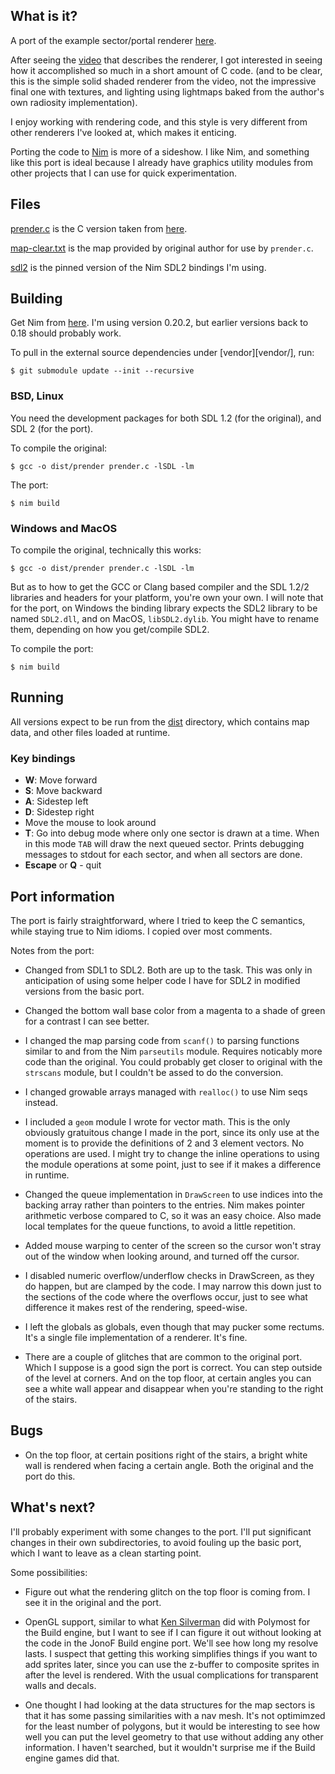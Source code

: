 ## What is it?

A port of the example sector/portal renderer [here][1].
  
After seeing the [video][2] that describes the renderer, 
I got interested in seeing how it accomplished so much
in a short amount of C code.  (and to be clear, this is the 
simple solid shaded renderer from the video, not the impressive
final one with textures, and lighting using lightmaps baked from
the author's own radiosity implementation).

I enjoy working with rendering code, and this style is
very different from other renderers I've looked at, which
makes it enticing.  

Porting the code to [Nim][4] is more of a sideshow. 
I like Nim, and something like this port is ideal because I already 
have graphics utility modules from other projects that I can use
for quick experimentation. 


## Files
[prender.c](prender.c) is the C version taken from [here][1]. 

[map-clear.txt](dist/map-clear.txt) is the map provided by original author 
for use by `prender.c`.

[sdl2](vendor/sdl2) is the pinned version of the Nim SDL2 bindings I'm using.

## Building

Get Nim from [here][4].  I'm using version 0.20.2, but earlier versions
back to 0.18 should probably work.

To pull in the external source dependencies under [vendor][vendor/], run: 

    $ git submodule update --init --recursive

### BSD, Linux

You need the development packages for both SDL 1.2 (for the original), 
and SDL 2 (for the port).

To compile the original:

    $ gcc -o dist/prender prender.c -lSDL -lm

The port:

    $ nim build

### Windows and MacOS

To compile the original, technically this works:

    $ gcc -o dist/prender prender.c -lSDL -lm

But as to how to get the GCC or Clang based compiler and the SDL 1.2/2 libraries and headers
for your platform, you're own your own.  I will note that for the port, on Windows the binding 
library expects the SDL2 library to be named `SDL2.dll`, and on MacOS, `libSDL2.dylib`. You might
have to rename them, depending on how you get/compile SDL2.  

To compile the port:

    $ nim build

## Running

All versions expect to be run from the [dist](dist/) directory, which
contains map data, and other files loaded at runtime.

### Key bindings

+ **W**: Move forward
+ **S**: Move backward
+ **A**: Sidestep left
+ **D**: Sidestep right
+ Move the mouse to look around
+ **T**: Go into debug mode where only one sector is drawn at a time.  When in this mode `TAB`
  will draw the next queued sector.  Prints debugging messages to 
  stdout for each sector, and when all sectors are done.
+ **Escape** or **Q** - quit

## Port information

The port is fairly straightforward, where I tried to keep the
C semantics, while staying true to Nim idioms. I copied over 
most comments.

Notes from the port:

+ Changed from SDL1 to SDL2. Both are up to the task.  This
  was only in anticipation of using some helper code I have
  for SDL2 in modified versions from the basic port. 
  
+ Changed the bottom wall base color from a magenta to a 
  shade of green for a contrast I can see better.

+ I changed the map parsing code from `scanf()`
  to parsing functions similar to and from the 
  Nim `parseutils` module. Requires noticably more code than
  the original.  You could probably get closer to original with the `strscans`
  module, but I couldn't be assed to do the conversion.

+ I changed growable arrays managed with `realloc()`
  to use Nim seqs instead. 

+ I included a `geom` module I wrote for vector math. This
  is the only obviously gratuitous change I made in the port, since its
  only use at the moment is to provide the definitions of
  2 and 3 element vectors.  No operations are used.
  I might try to change the inline operations to using the 
  module operations at some point, just to see if it makes
  a difference in runtime.

+ Changed the queue implementation in `DrawScreen` to 
  use indices into the backing array rather than pointers to the 
  entries. Nim makes pointer arithmetic verbose compared to C,
  so it was an easy choice.  Also made local templates for the
  queue functions, to avoid a little repetition.

+ Added mouse warping to center of the screen so the cursor won't stray 
  out of the window when looking around, and turned off the cursor.

+ I disabled numeric overflow/underflow checks in DrawScreen, 
  as they do happen, but are clamped by the code.  I may narrow this
  down just to the sections of the code where the overflows occur,  just to see what
  difference it makes rest of the rendering, speed-wise.

+ I left the globals as globals, even though that may pucker some rectums.
  It's a single file implementation of a renderer. It's fine.

+ There are a couple of glitches that are common to the original
  port.  Which I suppose is a good sign the port is correct.  You
  can step outside of the level at corners. And on the top floor, 
  at certain angles you can see a white wall appear and disappear
  when you're standing to the right of the stairs.

## Bugs

+ On the top floor, at certain positions right of the stairs, a bright white
  wall is rendered when facing a certain angle.  Both the original and the port
  do this.
  
## What's next?

I'll probably experiment with some changes to the port.  I'll put significant
changes in their own subdirectories, to avoid fouling up the basic port, which
I want to leave as a clean starting point.

Some possibilities:

+ Figure out what the rendering glitch on the top floor is coming from. 
  I see it in the original and the port.

+ OpenGL support, similar to what [Ken Silverman][3] did with Polymost
   for the Build engine, but I want to see if I can figure it out without looking
   at the code in the JonoF Build engine port. We'll see how long my resolve lasts.
   I suspect that getting this working simplifies things if you want to add sprites 
   later, since you can use the z-buffer to composite sprites in after the level is 
   rendered. With the usual complications for transparent walls and decals.

+ One thought I had looking at the data structures for the map sectors is that
   it has some passing similarities with a nav mesh.  It's not optimimzed
   for the least number of polygons, but it would be interesting to see how
   well you can put the level geometry to that use without adding any other 
   information. I haven't searched, but it wouldn't surprise me if the Build engine
   games did that.

[1]: https://bisqwit.iki.fi/jutut/kuvat/programming_examples/portalrendering.html 
[2]: https://www.youtube.com/watch?v=HQYsFshbkYw
[3]: http://advsys.net/ken/default.htm
[4]: https://nim-lang.org
